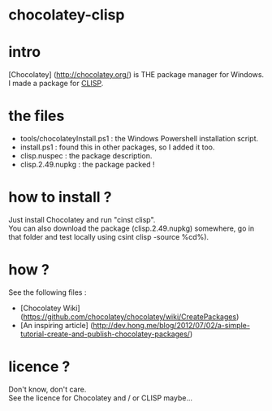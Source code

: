 chocolatey-clisp
================
# intro
[Chocolatey] (http://chocolatey.org/) is THE package manager for Windows.
I made a package for [CLISP](http://www.clisp.org/).

# the files
- tools/chocolateyInstall.ps1 : the Windows Powershell installation script.
- install.ps1 : found this in other packages, so I added it too.
- clisp.nuspec : the package description.
- clisp.2.49.nupkg : the package packed !

# how to install ?
Just install Chocolatey and run "cinst clisp".  
You can also download the package (clisp.2.49.nupkg) somewhere, go in that folder and test locally using csint clisp -source %cd%).

# how ?
See the following files :
- [Chocolatey Wiki] (https://github.com/chocolatey/chocolatey/wiki/CreatePackages)
- [An inspiring article] (http://dev.hong.me/blog/2012/07/02/a-simple-tutorial-create-and-publish-chocolatey-packages/)

# licence ?
Don't know, don't care.  
See the licence for Chocolatey and / or CLISP maybe...
